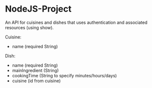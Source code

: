 # NodeJS-Project

An API for cuisines and dishes that uses authentication and associated resources (using show).

Cuisine:
- name (required String)

Dish:
- name (required String)
- mainIngredient (String)
- cookingTime (String to specify minutes/hours/days)
- cuisine (id from cuisine)
